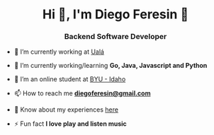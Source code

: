 <h1 align="center">Hi 👋, I'm Diego Feresin 🤘</h1>
<h3 align="center">Backend Software Developer</h3>

- 🔭 I’m currently working at [Ualá](https://ar.linkedin.com/company/ual%C3%A1)

- 🌱 I’m currently working/learning **Go, Java, Javascript and Python**

- 🌱 I’m an online student at [BYU - Idaho](https://www.byui.edu/)

- 📫 How to reach me **diegoferesin@gmail.com**

- 📄 Know about my experiences [here](https://www.linkedin.com/in/diegoferesin/)

- ⚡ Fun fact **I love play and listen music**